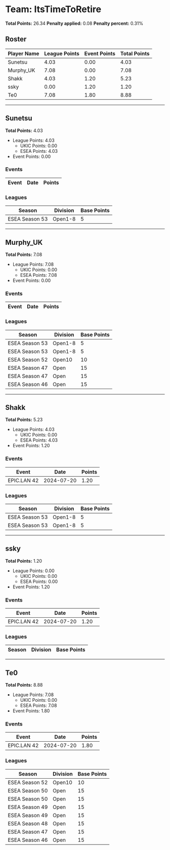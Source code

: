 # Team: ItsTimeToRetire

**Total Points:** 26.34
**Penalty applied:** 0.08
**Penalty percent:** 0.31%

## Roster
| Player Name | League Points | Event Points | Total Points |
|-------------|--------------|--------------|-------------|
| Sunetsu | 4.03 | 0.00 | 4.03 |
| Murphy_UK | 7.08 | 0.00 | 7.08 |
| Shakk | 4.03 | 1.20 | 5.23 |
| ssky | 0.00 | 1.20 | 1.20 |
| Te0 | 7.08 | 1.80 | 8.88 |

---

## Sunetsu

**Total Points:** 4.03

- League Points: 4.03
  - UKIC Points: 0.00
  - ESEA Points: 4.03
- Event Points: 0.00

### Events
| Event | Date | Points |
|-------|------|--------|
### Leagues
| Season | Division | Base Points |
|--------|----------|-------------|
| ESEA Season 53 | Open1-8 | 5 |
---

## Murphy_UK

**Total Points:** 7.08

- League Points: 7.08
  - UKIC Points: 0.00
  - ESEA Points: 7.08
- Event Points: 0.00

### Events
| Event | Date | Points |
|-------|------|--------|
### Leagues
| Season | Division | Base Points |
|--------|----------|-------------|
| ESEA Season 53 | Open1-8 | 5 |
| ESEA Season 53 | Open1-8 | 5 |
| ESEA Season 52 | Open10 | 10 |
| ESEA Season 47 | Open | 15 |
| ESEA Season 47 | Open | 15 |
| ESEA Season 46 | Open | 15 |
---

## Shakk

**Total Points:** 5.23

- League Points: 4.03
  - UKIC Points: 0.00
  - ESEA Points: 4.03
- Event Points: 1.20

### Events
| Event | Date | Points |
|-------|------|--------|
| EPIC.LAN 42 | 2024-07-20 | 1.20 |
### Leagues
| Season | Division | Base Points |
|--------|----------|-------------|
| ESEA Season 53 | Open1-8 | 5 |
| ESEA Season 53 | Open1-8 | 5 |
---

## ssky

**Total Points:** 1.20

- League Points: 0.00
  - UKIC Points: 0.00
  - ESEA Points: 0.00
- Event Points: 1.20

### Events
| Event | Date | Points |
|-------|------|--------|
| EPIC.LAN 42 | 2024-07-20 | 1.20 |
### Leagues
| Season | Division | Base Points |
|--------|----------|-------------|
---

## Te0

**Total Points:** 8.88

- League Points: 7.08
  - UKIC Points: 0.00
  - ESEA Points: 7.08
- Event Points: 1.80

### Events
| Event | Date | Points |
|-------|------|--------|
| EPIC.LAN 42 | 2024-07-20 | 1.80 |
### Leagues
| Season | Division | Base Points |
|--------|----------|-------------|
| ESEA Season 52 | Open10 | 10 |
| ESEA Season 50 | Open | 15 |
| ESEA Season 50 | Open | 15 |
| ESEA Season 49 | Open | 15 |
| ESEA Season 49 | Open | 15 |
| ESEA Season 48 | Open | 15 |
| ESEA Season 47 | Open | 15 |
| ESEA Season 46 | Open | 15 |